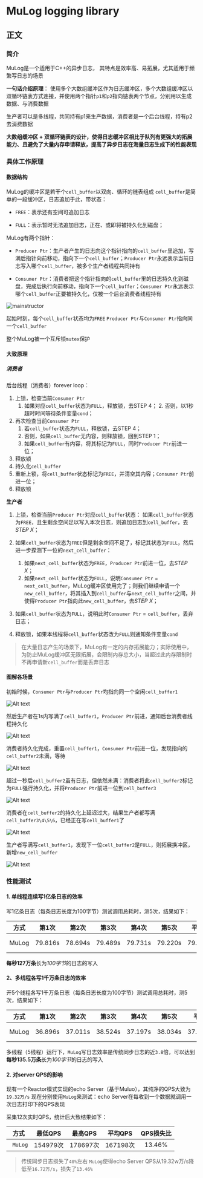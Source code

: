 # MuLog logging library



## 正文

### 简介
MuLog是一个适用于C++的异步日志， 其特点是效率高、易拓展，尤其适用于频繁写日志的场景

**一句话介绍原理**：
使用多个大数组缓冲区作为日志缓冲区，多个大数组缓冲区以双循环链表方式连接，并使用两个指针`p1`和`p2`指向链表两个节点，分别用以生成数据、与消费数据 

生产者可以是多线程，共同持有p1来生产数据，消费者是一个后台线程，持有p2去消费数据

**大数组缓冲区 + 双循环链表的设计，使得日志缓冲区相比于队列有更强大的拓展能力、且避免了大量内存申请释放，提高了异步日志在海量日志生成下的性能表现**




### 具体工作原理

#### 数据结构

MuLog的缓冲区是若干个`cell_buffer`以双向、循环的链表组成 
`cell_buffer`是简单的一段缓冲区，日志追加于此，带状态：

* `FREE`：表示还有空间可追加日志

* `FULL`：表示暂时无法追加日志，正在、或即将被持久化到磁盘；



MuLog有两个指针：

* `Producer Ptr`：生产者产生的日志向这个指针指向的`cell_buffer`里追加，写满后指针向前移动，指向下一个`cell_buffer`；`Producer Ptr`永远表示当前日志写入哪个`cell_buffer`，被多个生产者线程共同持有

* `Consumer Ptr`：消费者把这个指针指向的`cell_buffer`里的日志持久化到磁盘，完成后执行向前移动，指向下一个`cell_buffer`；`Consumer Ptr`永远表示哪个`cell_buffer`正要被持久化，仅被一个后台消费者线程持有



![mainstructor](img/mainstructor.png)

起始时刻，每个`cell_buffer`状态均为`FREE` 
`Producer Ptr`与`Consumer Ptr`指向同一个`cell_buffer`

整个MuLog被一个互斥锁`mutex`保护

#### 大致原理

##### 消费者

后台线程（消费者）forever loop：

1. 上锁，检查当前`Consumer Ptr`
   	1. 如果对应`cell_buffer`状态为`FULL`，释放锁，去STEP 4；
    	2. 否则，以1秒超时时间等待条件变量`cond`；
2. 再次检查当前`Consumer Ptr`
   1. 若`cell_buffer`状态为`FULL`，释放锁，去STEP 4；
   2. 否则，如果`cell_buffer`无内容，则释放锁，回到STEP 1；
   3. 如果`cell_buffer`有内容，将其标记为`FULL`，同时`Producer Ptr`前进一位；
3. 释放锁
4. 持久化`cell_buffer`
5. 重新上锁，将`cell_buffer`状态标记为`FREE`，并清空其内容；`Consumer Ptr`前进一位；
6. 释放锁



**生产者**

1. 上锁，检查当前`Producer Ptr`对应`cell_buffer`状态：
   如果`cell_buffer`状态为`FREE`，且生剩余空间足以写入本次日志，则追加日志到`cell_buffer`，去*STEP X*；
2. 如果`cell_buffer`状态为`FREE`但是剩余空间不足了，标记其状态为`FULL`，然后进一步探测下一位的`next_cell_buffer`：
   1. 如果`next_cell_buffer`状态为`FREE`，`Producer Ptr`前进一位，去*STEP X*；
   2. 如果`next_cell_buffer`状态为`FULL`，说明`Consumer Ptr` = `next_cell_buffer`，MuLog缓冲区使用完了；则我们继续申请一个`new_cell_buffer`，将其插入到`cell_buffer`与`next_cell_buffer`之间，并使得`Producer Ptr`指向此`new_cell_buffer`，去*STEP X*；

3. 如果`cell_buffer`状态为`FULL`，说明此时`Consumer Ptr` = `cell_buffer`，丢弃日志；
4. 释放锁，如果本线程将`cell_buffer`状态改为`FULL`则通知条件变量`cond`



> 在大量日志产生的场景下，MuLog有一定的内存拓展能力；实际使用中，为防止MuLog缓冲区无限拓展，会限制内存总大小，当超过此内存限制时不再申请新`cell_buffer`而是丢弃日志



#### 图解各场景

初始时候，`Consumer Ptr`与`Producer Ptr`均指向同一个空闲`cell_buffer1`

![Alt text](img/init.png)

然后生产者在1s内写满了`cell_buffer1`，`Producer Ptr`前进，通知后台消费者线程持久化

![Alt text](img/step1.png)

消费者持久化完成，重置`cell_buffer1`，`Consumer Ptr`前进一位，发现指向的`cell_buffer2`未满，等待

![Alt text](img/step1.5.png)

超过一秒后`cell_buffer2`虽有日志，但依然未满：消费者将此`cell_buffer2`标记为`FULL`强行持久化，并将`Producer Ptr`前进一位到`cell_buffer3`

![Alt text](img/step2.png)

消费者在`cell_buffer2`的持久化上延迟过大，结果生产者都写满`cell_buffer3\4\5\6`，已经正在写`cell_buffer1`了

![Alt text](img/step3.png)

生产者写满写`cell_buffer1`，发现下一位`cell_buffer2`是`FULL`，则拓展换冲区，新增`new_cell_buffer`

![Alt text](img/step4.png)



### 性能测试



#### 1. 单线程连续写1亿条日志的效率

写1亿条日志（每条日志长度为100字节）测试调用总耗时，测5次，结果如下：

| 方式  |  第1次  |  第2次  |  第3次  |  第4次  |  第5次  |  平均  |   速度/s   |
| :---: | :-----: | :-----: | :-----: | :-----: | :-----: | :----: | :--------: |
| MuLog | 79.816s | 78.694s | 79.489s | 79.731s | 79.220s | 79.39s | 125.96万/s |

**每秒127万条**长为*100字节*的日志的写入

#### 2、多线程各写1千万条日志的效率

开5个线程各写1千万条日志（每条日志长度为100字节）测试调用总耗时，测5次，结果如下：

| 方式  |  第1次  |  第2次  |  第3次  |  第4次  |  第5次  |  平均   |   速度/s   |
| ----- | :-----: | :-----: | :-----: | :-----: | :-----: | :-----: | :--------: |
| MuLog | 36.896s | 37.011s | 38.524s | 37.197s | 38.034s | 37.532s | 133.22万/s |

多线程（5线程）运行下，`MuLog`写日志效率是传统同步日志的近`3.8`倍，可以达到**每秒135.5万条**长为*100字节*的日志的写入



#### 2. 对server QPS的影响

现有一个Reactor模式实现的echo Server（基于Muluo），其纯净的QPS大致为`19.32万/s`
现在分别使用`MuLog`来测试：echo Server在每收到一个数据就调用一次日志打印下的QPS表现

采集12次实时QPS，统计后大致结果如下：

|   方式   | 最低QPS  | 最高QPS  | 平均QPS  | QPS损失比 |
| :------: | :------: | :------: | :------: | :-------: |
| ` MuLog` | 154979次 | 178697次 | 167198次 |  13.46%   |

>传统同步日志损失了`40%`左右
>`MuLog`使得echo Server QPS从19.32w万/s降低至`16.72万/s`，损失了`13.46%`



